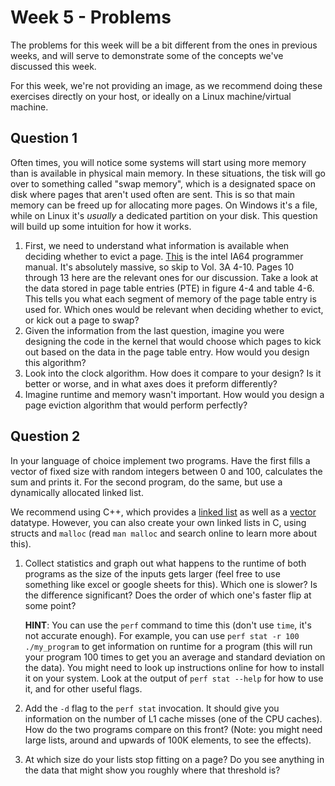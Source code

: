 # Week 5 - Problems
The problems for this week will be a bit different from the ones in previous weeks, and
will serve to demonstrate some of the concepts we've discussed this week.

For this week, we're not providing an image, as we recommend doing these exercises
directly on your host, or ideally on a Linux machine/virtual machine.

## Question 1

Often times, you will notice some systems will start using more memory than is
available in physical main memory. In these situations, the tisk will go over to
something called "swap memory", which is a designated space on disk where pages that
aren't used often are sent. This is so that main memory can be freed up for allocating
more pages. On Windows it's a file, while on Linux it's *usually* a dedicated partition
on your disk. This question will build up some intuition for how it works.

1. First, we need to understand what information is available when deciding whether to
   evict a page.
   [This](https://software.intel.com/content/dam/develop/public/us/en/documents/325462-sdm-vol-1-2abcd-3abcd.pdf)
   is the intel IA64 programmer manual. It's absolutely massive, so skip to Vol. 3A
   4-10. Pages 10 through 13 here are the relevant ones for our discussion. Take a look
   at the data stored in page table entries (PTE) in figure 4-4 and table 4-6. This
   tells you what each segment of memory of the page table entry is used for. Which
   ones would be relevant when deciding whether to evict, or kick out a page to swap?
2. Given the information from the last question, imagine you were designing the code in
   the kernel that would choose which pages to kick out based on the data in the page
   table entry. How would you design this algorithm?
3. Look into the clock algorithm. How does it compare to your design? Is it better or
   worse, and in what axes does it preform differently?
4. Imagine runtime and memory wasn't important. How would you design a page eviction
   algorithm that would perform perfectly?

## Question 2

In your language of choice implement two programs. Have the first fills a vector of
fixed size with random integers between 0 and 100, calculates the sum and prints it.
For the second program, do the same, but use a dynamically allocated linked list.

We recommend using C++, which provides a
[linked list](http://www.cplusplus.com/reference/list/list/) as well as a
[vector](http://www.cplusplus.com/reference/vector/vector/) datatype. However, you can
also create your own linked lists in C, using structs and `malloc` (read `man malloc`
and search online to learn more about this).

1. Collect statistics and graph out what happens to the runtime of both programs as the
   size of the inputs gets larger (feel free to use something like excel or google
   sheets for this). Which one is slower? Is the difference significant? Does the order
   of which one's faster flip at some point?

   **HINT**: You can use the `perf` command to time this (don't use `time`, it's not
   accurate enough). For example, you can use `perf stat -r 100 ./my_program` to
   get information on runtime for a program (this will run your program 100 times to
   get you an average and standard deviation on the data). You might need to look up
   instructions online for how to install it on your system. Look at the output of
   `perf stat --help` for how to use it, and for other useful flags.

2. Add the `-d` flag to the `perf stat` invocation. It should give you information on
   the number of L1 cache misses (one of the CPU caches). How do the two programs
   compare on this front? (Note: you might need large lists, around and upwards of 100K
   elements, to see the effects).

3. At which size do your lists stop fitting on a page? Do you see anything in the data
   that might show you roughly where that threshold is?
